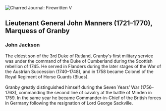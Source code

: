 <div class="artwork-of-the-day">
  <div class="container">
    <div class="img-wrapper">
      <img
        src="https://uploads4.wikiart.org/images/john-jackson/lieutenant-general-john-manners-1721-1770-marquess-of-granby-1760.jpg!Large.jpg"
        alt="Charred Journal: Firewritten V" />
    </div>
    <div class="artwork-detail">
      <div class="artwork-origin"> 
        <h2 class="artwork-name">Lieutenant General John Manners (1721–1770), Marquess of Granby</h2>
        <h3 class="artist">
          John Jackson
        </h3>
      </div>
      <p class="description">
        <span class="artwork-description-text ng-binding" ng-bind-html="viewModel.ArtworkOfTheDay.Description | unsafe">The eldest son of the 3rd Duke of Rutland, Granby's first military service was under the command of the Duke of Cumberland during the Scottish rebellion of 1745. He served in Flanders during the later stages of the War of the Austrian Succession (1740–1748), and in 1758 became Colonel of the Royal Regiment of Horse Guards (Blues).
<br>
<br>Granby greatly distinguished himself during the Seven Years’ War (1756–1763), commanding the second line of cavalry at the battle of Minden in 1759. In the same year he became Commander-in-Chief of the British forces in Germany following the resignation of Lord George Sackville.</span>
                        <div class="text-shadow-container" ng-show="showShadow" style=""></div>
      </p>
    </div>
  </div>

</div>
